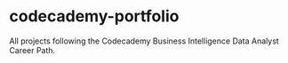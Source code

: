 # codecademy-portfolio
All projects following the Codecademy Business Intelligence Data Analyst Career Path.

